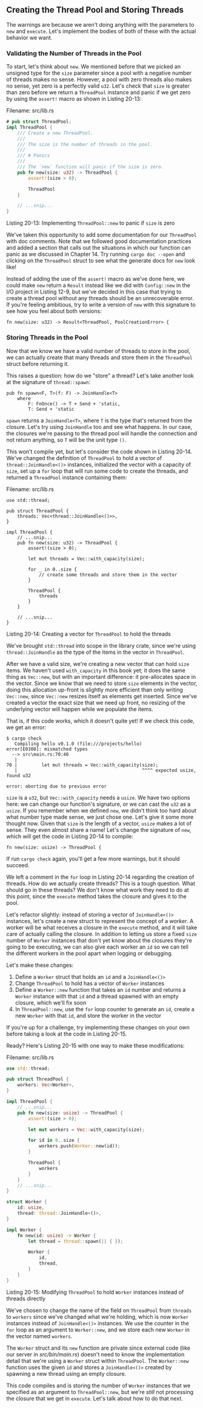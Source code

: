 ## Creating the Thread Pool and Storing Threads

The warnings are because we aren't doing anything with the parameters to `new`
and `execute`. Let's implement the bodies of both of these with the actual
behavior we want.

### Validating the Number of Threads in the Pool

To start, let's think about `new`. We mentioned before that we picked an
unsigned type for the `size` parameter since a pool with a negative number of
threads makes no sense. However, a pool with zero threads also makes no sense,
yet zero is a perfectly valid `u32`. Let's check that `size` is greater than
zero before we return a `ThreadPool` instance and panic if we get zero by using
the `assert!` macro as shown in Listing 20-13:

<span class="filename">Filename: src/lib.rs</span>

```rust
# pub struct ThreadPool;
impl ThreadPool {
    /// Create a new ThreadPool.
    ///
    /// The size is the number of threads in the pool.
    ///
    /// # Panics
    ///
    /// The `new` function will panic if the size is zero.
    pub fn new(size: u32) -> ThreadPool {
        assert!(size > 0);

        ThreadPool
    }

    // ...snip...
}
```

<span class="caption">Listing 20-13: Implementing `ThreadPool::new` to panic if
`size` is zero</span>

We've taken this opportunity to add some documentation for our `ThreadPool`
with doc comments. Note that we followed good documentation practices and added
a section that calls out the situations in which our function can panic as we
discussed in Chapter 14. Try running `cargo doc --open` and clicking on the
`ThreadPool` struct to see what the generate docs for `new` look like!

Instead of adding the use of the `assert!` macro as we've done here, we could
make `new` return a `Result` instead like we did with `Config::new` in the I/O
project in Listing 12-9, but we've decided in this case that trying to create a
thread pool without any threads should be an unrecoverable error. If you're
feeling ambitious, try to write a version of `new` with this signature to see
how you feel about both versions:

```rust,ignore
fn new(size: u32) -> Result<ThreadPool, PoolCreationError> {
```

### Storing Threads in the Pool

Now that we know we have a valid number of threads to store in the pool, we can
actually create that many threads and store them in the `ThreadPool` struct
before returning it.

This raises a question: how do we "store" a thread? Let's take another look at
the signature of `thread::spawn`:

```rust,ignore
pub fn spawn<F, T>(f: F) -> JoinHandle<T>
    where
        F: FnOnce() -> T + Send + 'static,
        T: Send + 'static
```

`spawn` returns a `JoinHandle<T>`, where `T` is the type that's returned from
the closure. Let's try using `JoinHandle` too and see what happens. In our
case, the closures we're passing to the thread pool will handle the connection
and not return anything, so `T` will be the unit type `()`.

This won't compile yet, but let's consider the code shown in Listing 20-14.
We've changed the definition of `ThreadPool` to hold a vector of
`thread::JoinHandle<()>` instances, initialized the vector with a capacity of
`size`, set up a `for` loop that will run some code to create the threads, and
returned a `ThreadPool` instance containing them:

<span class="filename">Filename: src/lib.rs</span>

```rust,ignore
use std::thread;

pub struct ThreadPool {
    threads: Vec<thread::JoinHandle<()>>,
}

impl ThreadPool {
    // ...snip...
    pub fn new(size: u32) -> ThreadPool {
        assert!(size > 0);

        let mut threads = Vec::with_capacity(size);

        for _ in 0..size {
            // create some threads and store them in the vector
        }

        ThreadPool {
            threads
        }
    }

    // ...snip...
}
```

<span class="caption">Listing 20-14: Creating a vector for `ThreadPool` to hold
the threads</span>

We've brought `std::thread` into scope in the library crate, since we're using
`thread::JoinHandle` as the type of the items in the vector in `ThreadPool`.

After we have a valid size, we're creating a new vector that can hold `size`
items. We haven't used `with_capacity` in this book yet; it does the same thing
as `Vec::new`, but with an important difference: it pre-allocates space in the
vector. Since we know that we need to store `size` elements in the vector,
doing this allocation up-front is slightly more efficient than only writing
`Vec::new`, since `Vec::new` resizes itself as elements get inserted. Since
we've created a vector the exact size that we need up front, no resizing of the
underlying vector will happen while we populate the items.

That is, if this code works, which it doesn't quite yet! If we check this code,
we get an error:

```text
$ cargo check
   Compiling hello v0.1.0 (file:///projects/hello)
error[E0308]: mismatched types
  --> src\main.rs:70:46
   |
70 |         let mut threads = Vec::with_capacity(size);
   |                                              ^^^^ expected usize, found u32

error: aborting due to previous error
```

`size` is a `u32`, but `Vec::with_capacity` needs a `usize`. We have two
options here: we can change our function's signature, or we can cast the `u32`
as a `usize`. If you remember when we defined `new`, we didn't think too hard
about what number type made sense, we just chose one. Let's give it some more
thought now. Given that `size` is the length of a vector, `usize` makes a lot
of sense. They even almost share a name! Let's change the signature of `new`,
which will get the code in Listing 20-14 to compile:

```rust,ignore
fn new(size: usize) -> ThreadPool {
```

If run `cargo check` again, you'll get a few more warnings, but it should
succeed.

We left a comment in the `for` loop in Listing 20-14 regarding the creation of
threads. How do we actually create threads? This is a tough question. What
should go in these threads? We don't know what work they need to do at this
point, since the `execute` method takes the closure and gives it to the pool.

Let's refactor slightly: instead of storing a vector of `JoinHandle<()>`
instances, let's create a new struct to represent the concept of a *worker*. A
worker will be what receives a closure in the `execute` method, and it will
take care of actually calling the closure. In addition to letting us store a
fixed `size` number of `Worker` instances that don't yet know about the
closures they're going to be executing, we can also give each worker an `id` so
we can tell the different workers in the pool apart when logging or debugging.

Let's make these changes:

1. Define a `Worker` struct that holds an `id` and a `JoinHandle<()>`
2. Change `ThreadPool` to hold has a vector of `Worker` instances
3. Define a `Worker::new` function that takes an `id` number and returns a
   `Worker` instance with that `id` and a thread spawned with an empty closure,
   which we'll fix soon
4. In `ThreadPool::new`, use the `for` loop counter to generate an `id`, create
   a new `Worker` with that `id`, and store the worker in the vector

If you're up for a challenge, try implementing these changes on your own before
taking a look at the code in Listing 20-15.

Ready? Here's Listing 20-15 with one way to make these modifications:

<span class="filename">Filename: src/lib.rs</span>

```rust
use std::thread;

pub struct ThreadPool {
    workers: Vec<Worker>,
}

impl ThreadPool {
    // ...snip...
    pub fn new(size: usize) -> ThreadPool {
        assert!(size > 0);

        let mut workers = Vec::with_capacity(size);

        for id in 0..size {
            workers.push(Worker::new(id));
        }

        ThreadPool {
            workers
        }
    }
    // ...snip...
}

struct Worker {
    id: usize,
    thread: thread::JoinHandle<()>,
}

impl Worker {
    fn new(id: usize) -> Worker {
        let thread = thread::spawn(|| { });

        Worker {
            id,
            thread,
        }
    }
}
```

<span class="caption">Listing 20-15: Modifying `ThreadPool` to hold `Worker`
instances instead of threads directly</span>

We've chosen to change the name of the field on `ThreadPool` from `threads` to
`workers` since we've changed what we're holding, which is now `Worker`
instances instead of `JoinHandle<()>` instances. We use the counter in the
`for` loop as an argument to `Worker::new`, and we store each new `Worker` in
the vector named `workers`.

The `Worker` struct and its `new` function are private since external code
(like our server in *src/bin/main.rs*) doesn't need to know the implementation
detail that we're using a `Worker` struct within `ThreadPool`. The
`Worker::new` function uses the given `id` and stores a `JoinHandle<()>`
created by spawning a new thread using an empty closure.

This code compiles and is storing the number of `Worker` instances that we
specified as an argument to `ThreadPool::new`, but we're *still* not processing
the closure that we get in `execute`. Let's talk about how to do that next.
